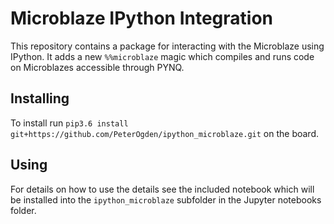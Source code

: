 # Microblaze IPython Integration

This repository contains a package for interacting with the Microblaze using
IPython. It adds a new `%%microblaze` magic which compiles and runs code
on Microblazes accessible through PYNQ.

## Installing

To install run `pip3.6 install git+https://github.com/PeterOgden/ipython_microblaze.git`
on the board.

## Using

For details on how to use the details see the included notebook which will be installed
into the `ipython_microblaze` subfolder in the Jupyter notebooks folder.
